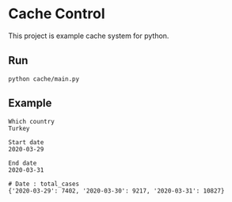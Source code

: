 # Cache Control

This project is example cache system for python.

## Run
```
python cache/main.py
```

## Example
```
Which country
Turkey

Start date
2020-03-29

End date
2020-03-31

# Date : total_cases
{'2020-03-29': 7402, '2020-03-30': 9217, '2020-03-31': 10827}
```